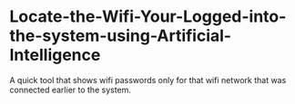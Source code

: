 # Locate-the-Wifi-Your-Logged-into-the-system-using-Artificial-Intelligence
A quick tool that shows wifi passwords only for that wifi network that was connected earlier to the system.
